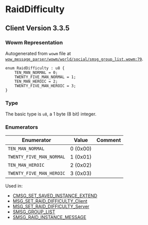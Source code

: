 # RaidDifficulty

## Client Version 3.3.5

### Wowm Representation

Autogenerated from `wowm` file at [`wow_message_parser/wowm/world/social/smsg_group_list.wowm:79`](https://github.com/gtker/wow_messages/tree/main/wow_message_parser/wowm/world/social/smsg_group_list.wowm#L79).

```rust,ignore
enum RaidDifficulty : u8 {
    TEN_MAN_NORMAL = 0;
    TWENTY_FIVE_MAN_NORMAL = 1;
    TEN_MAN_HEROIC = 2;
    TWENTY_FIVE_MAN_HEROIC = 3;
}
```
### Type
The basic type is `u8`, a 1 byte (8 bit) integer.
### Enumerators
| Enumerator | Value  | Comment |
| --------- | -------- | ------- |
| `TEN_MAN_NORMAL` | 0 (0x00) |  |
| `TWENTY_FIVE_MAN_NORMAL` | 1 (0x01) |  |
| `TEN_MAN_HEROIC` | 2 (0x02) |  |
| `TWENTY_FIVE_MAN_HEROIC` | 3 (0x03) |  |

Used in:
* [CMSG_SET_SAVED_INSTANCE_EXTEND](cmsg_set_saved_instance_extend.md)
* [MSG_SET_RAID_DIFFICULTY_Client](msg_set_raid_difficulty_client.md)
* [MSG_SET_RAID_DIFFICULTY_Server](msg_set_raid_difficulty_server.md)
* [SMSG_GROUP_LIST](smsg_group_list.md)
* [SMSG_RAID_INSTANCE_MESSAGE](smsg_raid_instance_message.md)

